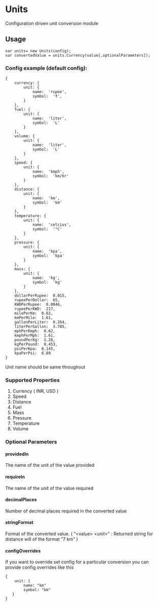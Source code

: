 # Units

Configuration driven unit conversion module


## Usage
```
var units= new Units(config);
var convertedValue = units.Currency(value[,optionalParameters]);
```
### Config example (default config):
```
{
	currency: {
		unit: {
			name:  'rupee',
			symbol:  '₹',
		}
	},
	fuel: {
		unit: {
			name:  'liter',
			symbol:  'L'
		}
	},
	volume: {
		unit: {
			name:  'liter',
			symbol:  'L' 
		}
	},
	speed: {
		unit: {
			name:  'kmph',
			symbol:  'km/hr'
		}
	},
	distance: {
		unit: {
			name:  'km',
			symbol:  'km'
		}
	},
	temperature: {
		unit: {
			name:  'celcius',
			symbol:  '°C'
		}
	},
	pressure: {
		unit: {
			name:  'kpa',
			symbol:  'kpa'
		}
	},
	mass: {
		unit: {
			name:  'kg',
			symbol:  'kg'
		}
	},
	dollarPerRupee:  0.015,
	rupeePerDollar:  65,
	KWDPerRupee:  0.0046,
	rupeePerKWD:  217,
	milePerKm:  0.62,
	kmPerMile:  1.61,
	gallonPerLiter:  0.264,
	literPerGallon:  3.785,	
	mphPerKmph:  0.62,
	kmphPerMph:  1.61,	
	poundPerKg:  2.20,
	kgPerPound:  0.453,
	psiPerKpa:  0.145,
	kpaPerPsi:  6.89
}
```
Unit name should be same throughout

### Supported Properties

 1. Currency ( INR, USD )
 2. Speed
 3. Distance
 4. Fuel
 5. Mass
 6. Pressure
 7. Temperature
 8. Volume

### Optional Parameters
#### providedIn
The name of the unit of the value provided
#### requireIn
The name of the unit of the value required
#### decimalPlaces
 Number of decimal places required in the converted value
 #### stringFormat
 Format of the converted value. ( "\<value> \<unit>" : Returned string for distance will of the format "7 km" )
 #### configOverrides
 If you want to override set config for a particular conversion you can provide config overrides like this
 ```
 {
	 unit: {
		 name: "km"
		 symbol: "km"
	}
 }
 ```